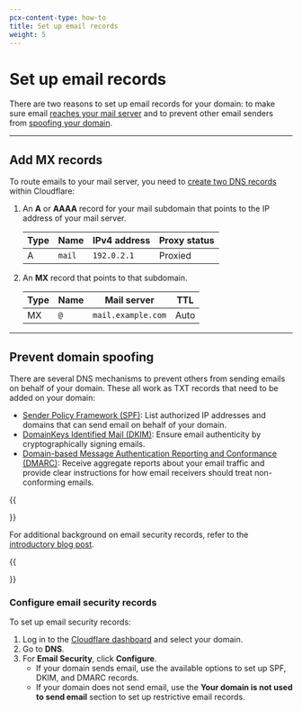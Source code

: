```yaml
---
pcx-content-type: how-to
title: Set up email records
weight: 5
---
```


# Set up email records

There are two reasons to set up email records for your domain: to make sure email [reaches your mail server](#add-mx-records) and to prevent other email senders from [spoofing your domain](#prevent-domain-spoofing).

***

## Add MX records

To route emails to your mail server, you need to [create two DNS records](/dns/create-dns-records/) within Cloudflare:

1.  An **A** or **AAAA** record for your mail subdomain that points to the IP address of your mail server.

     <Example>

    | **Type** | **Name** | **IPv4 address** | **Proxy status** |
    | --- | --- | --- | --- |
    | A | `mail` | `192.0.2.1`| Proxied |

     </Example>

2.  An **MX** record that points to that subdomain.

     <Example>

    | **Type** | **Name** | **Mail server** | **TTL** |
    | --- | --- | --- | --- |
    | MX | `@` | `mail.example.com`| Auto |

     </Example>

***

## Prevent domain spoofing

There are several DNS mechanisms to prevent others from sending emails on behalf of your domain. These all work as TXT records that need to be added on your domain:

*   [Sender Policy Framework (SPF)](https://www.cloudflare.com/learning/dns/dns-records/dns-spf-record/): List authorized IP addresses and domains that can send email on behalf of your domain.
*   [DomainKeys Identified Mail (DKIM)](https://www.cloudflare.com/learning/dns/dns-records/dns-dkim-record/): Ensure email authenticity by cryptographically signing emails.
*   [Domain-based Message Authentication Reporting and Conformance (DMARC)](https://www.cloudflare.com/learning/dns/dns-records/dns-dmarc-record/): Receive aggregate reports about your email traffic and provide clear instructions for how email receivers should treat non-conforming emails.

{{<Aside type="note">}}

For additional background on email security records, refer to the [introductory blog post](https://blog.cloudflare.com/tackling-email-spoofing/).

{{</Aside>}}

### Configure email security records

To set up email security records:

1.  Log in to the [Cloudflare dashboard](https://dash.cloudflare.com) and select your domain.
2.  Go to **DNS**.
3.  For **Email Security**, click **Configure**.
    *   If your domain sends email, use the available options to set up SPF, DKIM, and DMARC records.
    *   If your domain does not send email, use the **Your domain is not used to send email** section to set up restrictive email records.
